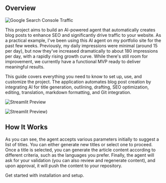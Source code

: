 ## Overview

![Google Search Console Traffic](https://mintlify.s3.us-west-1.amazonaws.com/thomasbres/images/google_search_console.png)

This project aims to build an AI-powered agent that automatically creates blog posts to enhance SEO and significantly drive traffic to your website. As a practical example, I've been using this AI agent on my portfolio site for the past few weeks. Previously, my daily impressions were minimal (around 15 per day), but now they've increased dramatically to about 180 impressions per day, with a rapidly rising growth curve. While there's still room for improvement, we currently have a functional MVP ready to deliver meaningful results.

This guide covers everything you need to know to set up, use, and customize the project. The application automates blog post creation by integrating AI for title generation, outlining, drafting, SEO optimization, editing, translation, markdown formatting, and Git integration.

![Streamlit Preview](https://mintlify.s3.us-west-1.amazonaws.com/thomasbres/images/preview.png)

![Streamlit Preview](https://mintlify.s3.us-west-1.amazonaws.com/thomasbres/images/preview-2.png))

## How It Works

As you can see, the agent accepts various parameters initially to suggest a list of titles. You can either generate new titles or select one to proceed. Once a title is selected, you can generate the article content according to different criteria, such as the languages you prefer. Finally, the agent will ask for your validation (you can also review and regenerate content), and upon approval, it will push the content to your repository.

<CardGroup cols={2}>
  <Card title="Getting Started" icon="code\" href="/getting-started">
    Get started with installation and setup.
  </Card>
</CardGroup>

